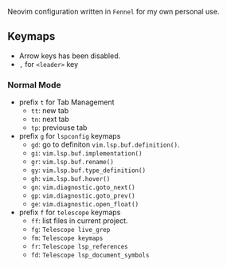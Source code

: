 Neovim configuration written in `Fennel` for my own personal use.

## Keymaps

* Arrow keys has been disabled.
* `,` for `<leader>` key

### Normal Mode

* prefix `t` for Tab Management
	* `tt`: new tab
	* `tn`: next tab
	* `tp`: previouse tab
* prefix `g` for `lspconfig` keymaps
	* `gd`: go to definiton `vim.lsp.buf.definition()`.
	* `gi`: `vim.lsp.buf.implementation()`
	* `gr`: `vim.lsp.buf.rename()`
	* `gy`: `vim.lsp.buf.type_definition()`
	* `gh`: `vim.lsp.buf.hover()`
	* `gn`: `vim.diagnostic.goto_next()`
	* `gp`: `vim.diagnostic.goto_prev()`
	* `ge`: `vim.diagnostic.open_float()`
* prefix `f` for `telescope` keymaps
	* `ff`: list files in current project.
	* `fg`: `Telescope live_grep`
	* `fm`: `Telescope keymaps`
	* `fr`: `Telescope lsp_references`
	* `fd`: `Telescope lsp_document_symbols`
